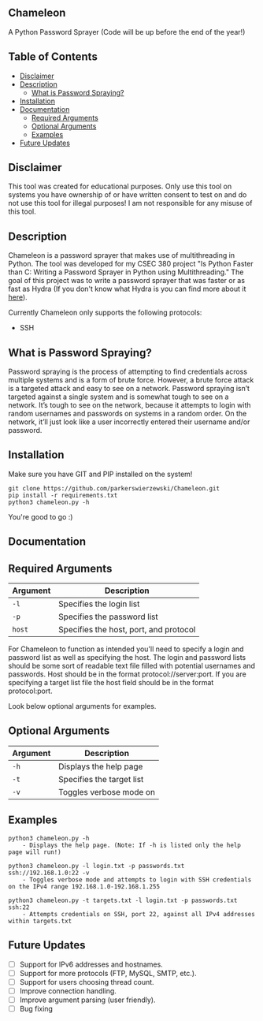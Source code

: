 Chameleon
---------
A Python Password Sprayer (Code will be up before the end of the year!)

## Table of Contents
 - [Disclaimer](#disclaimer)
 - [Description](#description)
   - [What is Password Spraying?](#what-is-password-spraying)
 - [Installation](#installation)
 - [Documentation](#documentation)
   - [Required Arguments](#required-arguments)
   - [Optional Arguments](#optional-arguments)
   - [Examples](#examples)
 - [Future Updates](#future-updates)

## Disclaimer
This tool was created for educational purposes. Only use this tool on systems 
you have ownership of or have written consent to test on and do not use this 
tool for illegal purposes! I am not responsible for any misuse of this tool.

## Description
Chameleon is a password sprayer that makes use of multithreading in Python. The tool
was developed for my CSEC 380 project "Is Python Faster than C: Writing a Password Sprayer 
in Python using Multithreading." The goal of this project was to write a password sprayer 
that was faster or as fast as Hydra (If you don't know what Hydra is you can find more about 
it [here](https://github.com/vanhauser-thc/thc-hydra)).

Currently Chameleon only supports the following protocols:
- SSH

What is Password Spraying?
--------------------------
Password spraying is the process of attempting to find credentials across multiple systems and is a form 
of brute force. However, a brute force attack is a targeted attack and easy to see on a network. Password 
spraying isn’t targeted against a single system and is somewhat tough to see on a network. It’s tough to 
see on the network, because it attempts to login with random usernames and passwords on systems in a random 
order. On the network, it’ll just look like a user incorrectly entered their username and/or password.

## Installation
Make sure you have GIT and PIP installed on the system!
```
git clone https://github.com/parkerswierzewski/Chameleon.git
pip install -r requirements.txt
python3 chameleon.py -h
```
You're good to go :)

## Documentation
Required Arguments
------------------
| Argument | Description |
| ---      | ---         |
| `-l`	   | Specifies the login list |
| `-p`     | Specifies the password list |
| `host`   | Specifies the host, port, and protocol |

For Chameleon to function as intended you'll need to specify a login and password list as well
as specifying the host. The login and password lists should be some sort of readable text file
filled with potential usernames and passwords. Host should be in the format protocol://server:port.
If you are specifying a target list file the host field should be in the format protocol:port.

Look below optional arguments for examples.

Optional Arguments
------------------
| Argument | Description |
| ---      | ---         |
| `-h`	   | Displays the help page |
| `-t`	   | Specifies the target list |
| `-v`     | Toggles verbose mode on |

Examples
--------
```
python3 chameleon.py -h
    - Displays the help page. (Note: If -h is listed only the help page will run!) 

python3 chameleon.py -l login.txt -p passwords.txt ssh://192.168.1.0:22 -v
    - Toggles verbose mode and attempts to login with SSH credentials on the IPv4 range 192.168.1.0-192.168.1.255

python3 chameleon.py -t targets.txt -l login.txt -p passwords.txt ssh:22
    - Attempts credentials on SSH, port 22, against all IPv4 addresses within targets.txt
```

Future Updates
--------------
 - [ ] Support for IPv6 addresses and hostnames.
 - [ ] Support for more protocols (FTP, MySQL, SMTP, etc.).
 - [ ] Support for users choosing thread count.
 - [ ] Improve connection handling.
 - [ ] Improve argument parsing (user friendly).
 - [ ] Bug fixing
